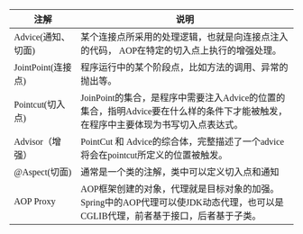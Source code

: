 <font face="Simsun" size=3>

注解 | 说明
---|---
Advice(通知、切面) | 某个连接点所采用的处理逻辑，也就是向连接点注入的代码， AOP在特定的切入点上执行的增强处理。
JointPoint(连接点) | 程序运行中的某个阶段点，比如方法的调用、异常的抛出等。
Pointcut(切入点) | JoinPoint的集合，是程序中需要注入Advice的位置的集合，指明Advice要在什么样的条件下才能被触发，在程序中主要体现为书写切入点表达式。
Advisor（增强） | PointCut 和 Advice的综合体，完整描述了一个advice将会在pointcut所定义的位置被触发。
@Aspect(切面) | 通常是一个类的注解，类中可以定义切入点和通知
AOP Proxy | AOP框架创建的对象，代理就是目标对象的加强。Spring中的AOP代理可以使JDK动态代理，也可以是CGLIB代理，前者基于接口，后者基于子类。


</font>